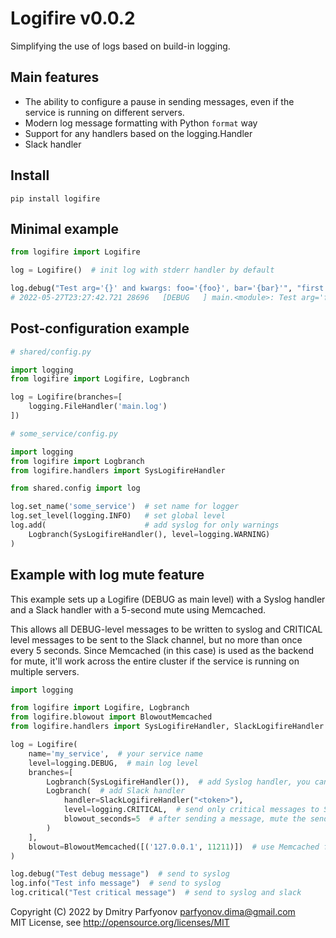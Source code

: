 # Logifire v0.0.2

Simplifying the use of logs based on build-in logging.

## Main features

* The ability to configure a pause in sending messages, even if the service is running on different servers.
* Modern log message formatting with Python `format` way
* Support for any handlers based on the logging.Handler
* Slack handler

## Install

    pip install logifire

## Minimal example

```python
from logifire import Logifire

log = Logifire()  # init log with stderr handler by default

log.debug("Test arg='{}' and kwargs: foo='{foo}', bar='{bar}'", "first arg", foo="fval", bar="bval")
# 2022-05-27T23:27:42.721 28696   [DEBUG   ] main.<module>: Test arg='first arg' and kwargs: foo='fval', bar='bval'
```

## Post-configuration example

```python
# shared/config.py

import logging
from logifire import Logifire, Logbranch

log = Logifire(branches=[
    logging.FileHandler('main.log')
])
```
```python
# some_service/config.py

import logging
from logifire import Logbranch
from logifire.handlers import SysLogifireHandler

from shared.config import log

log.set_name('some_service')  # set name for logger
log.set_level(logging.INFO)   # set global level
log.add(                      # add syslog for only warnings
    Logbranch(SysLogifireHandler(), level=logging.WARNING)
)
```

## Example with log mute feature

This example sets up a Logifire (DEBUG as main level) with a Syslog handler and a Slack handler with a 5-second mute using Memcached.

This allows all DEBUG-level messages to be written to syslog and CRITICAL level messages to be sent to the Slack channel, but no more than once every 5 seconds.
Since Memcached (in this case) is used as the backend for mute, it'll work across the entire cluster if the service is running on multiple servers.

```python
import logging

from logifire import Logifire, Logbranch
from logifire.blowout import BlowoutMemcached
from logifire.handlers import SysLogifireHandler, SlackLogifireHandler

log = Logifire(
    name='my_service',  # your service name
    level=logging.DEBUG,  # main log level
    branches=[
        Logbranch(SysLogifireHandler()),  # add Syslog handler, you can use any logging.Handler
        Logbranch(  # add Slack handler
            handler=SlackLogifireHandler("<token>"),
            level=logging.CRITICAL,  # send only critical messages to Slack
            blowout_seconds=5  # after sending a message, mute the sending for 5 seconds
        )
    ],
    blowout=BlowoutMemcached([('127.0.0.1', 11211)])  # use Memcached for the mute feature (pymemcache lib required)
)

log.debug("Test debug message")  # send to syslog
log.info("Test info message")  # send to syslog
log.critical("Test critical message")  # send to syslog and slack
```

Copyright (C) 2022 by Dmitry Parfyonov <parfyonov.dima@gmail.com>  
MIT License, see http://opensource.org/licenses/MIT
